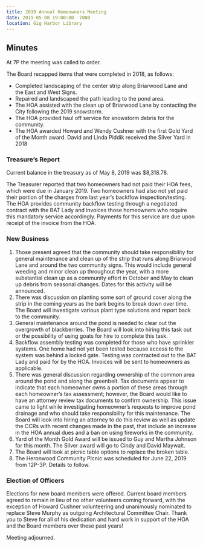 ```yaml
---
title: 2019 Annual Homeowners Meeting
date: 2019-05-08 19:00:00 -7000
location: Gig Harbor Library
---
```


## Minutes

At 7P the meeting was called to order.

The Board recapped items that were completed in 2018, as follows:

* Completed landscaping of the center strip along Briarwood Lane and the East and West Signs.
* Repaired and landscaped the path leading to the pond area.
* The HOA assisted with the clean up of Briarwood Lane by contacting the City following the 2019 snowstorm.
* The HOA provided haul off service for snowstorm debris for the community.
* The HOA awarded Howard and Wendy Cushner with the first Gold Yard of the Month award. David and Linda Piddik received the Silver Yard in 2018

### Treasure’s Report

Current balance in the treasury as of May 8, 2019 was $8,318.78.

The Treasurer reported that two homeowners had not paid their HOA fees, which were due in January 2019. Two homeowners had also not yet paid their portion of the charges from last year’s backflow inspection/testing. The HOA provides community backflow testing through a negotiated contract with the BAT Lady and invoices those homeowners who require this mandatory service accordingly. Payments for this service are due upon receipt of the invoice from the HOA.

### New Business

1. Those present agreed that the community should take responsibility for general maintenance and clean up of the strip that runs along Briarwood Lane and around the two community signs. This would include general weeding and minor clean up throughout the year, with a more substantial clean up as a community effort in October and May to clean up debris from seasonal changes. Dates for this activity will be announced.
2. There was discussion on planting some sort of ground cover along the strip in the coming years as the bark begins to break down over time. The Board will investigate various plant type solutions and report back to the community.
3. General maintenance around the pond is needed to clear out the overgrowth of blackberries. The Board will look into hiring this task out or the possibility of using goats for hire to complete this task.
4. Backflow assembly testing was completed for those who have sprinkler systems. One home had not yet been tested because access to the system was behind a locked gate. Testing was contracted out to the BAT Lady and paid for by the HOA. Invoices will be sent to homeowners as applicable.
5. There was general discussion regarding ownership of the common area around the pond and along the greenbelt. Tax documents appear to indicate that each homeowner owns a portion of these areas through each homeowner’s tax assessment; however, the Board would like to have an attorney review tax documents to confirm ownership. This issue came to light while investigating homeowner’s requests to improve pond drainage and who should take responsibility for this maintenance. The Board will look into hiring an attorney to do this review as well as update the CCRs with recent changes made in the past, that include an increase in the HOA annual dues and a ban on using fireworks in the community.
6. Yard of the Month Gold Award will be issued to Guy and Martha Johnson for this month. The Silver award will go to Cindy and David Maywalt.
7. The Board will look at picnic table options to replace the broken table.
8. The Heronwood Community Picnic was scheduled for June 22, 2019 from 12P-3P. Details to follow.

### Election of Officers

Elections for new board members were offered. Current board members agreed to remain in lieu of no other volunteers coming forward, with the exception of Howard Cushner volunteering and unanimously nominated to replace Steve Murphy as outgoing Architectural Committee Chair. Thank you to Steve for all of his dedication and hard work in support of the HOA and the Board members over these past years!

Meeting adjourned.
